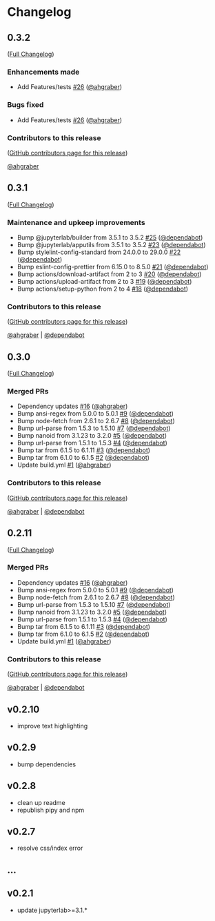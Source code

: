 # Changelog

<!-- <START NEW CHANGELOG ENTRY> -->

## 0.3.2

([Full Changelog](https://github.com/ninerealmlabs/jupyterlab-theme-material-night-eighties/compare/v0.3.1...6abafde8bdad82a2a8655f785a2e25d38458a47b))

### Enhancements made

- Add Features/tests [#26](https://github.com/ninerealmlabs/jupyterlab-theme-material-night-eighties/pull/26) ([@ahgraber](https://github.com/ahgraber))

### Bugs fixed

- Add Features/tests [#26](https://github.com/ninerealmlabs/jupyterlab-theme-material-night-eighties/pull/26) ([@ahgraber](https://github.com/ahgraber))

### Contributors to this release

([GitHub contributors page for this release](https://github.com/ninerealmlabs/jupyterlab-theme-material-night-eighties/graphs/contributors?from=2022-12-28&to=2022-12-30&type=c))

[@ahgraber](https://github.com/search?q=repo%3Aninerealmlabs%2Fjupyterlab-theme-material-night-eighties+involves%3Aahgraber+updated%3A2022-12-28..2022-12-30&type=Issues)

<!-- <END NEW CHANGELOG ENTRY> -->

## 0.3.1

([Full Changelog](https://github.com/ninerealmlabs/jupyterlab-theme-material-night-eighties/compare/v0.3.0...aea710ed3c58f06405ed21627d7658efd62766d0))

### Maintenance and upkeep improvements

- Bump @jupyterlab/builder from 3.5.1 to 3.5.2 [#25](https://github.com/ninerealmlabs/jupyterlab-theme-material-night-eighties/pull/25) ([@dependabot](https://github.com/dependabot))
- Bump @jupyterlab/apputils from 3.5.1 to 3.5.2 [#23](https://github.com/ninerealmlabs/jupyterlab-theme-material-night-eighties/pull/23) ([@dependabot](https://github.com/dependabot))
- Bump stylelint-config-standard from 24.0.0 to 29.0.0 [#22](https://github.com/ninerealmlabs/jupyterlab-theme-material-night-eighties/pull/22) ([@dependabot](https://github.com/dependabot))
- Bump eslint-config-prettier from 6.15.0 to 8.5.0 [#21](https://github.com/ninerealmlabs/jupyterlab-theme-material-night-eighties/pull/21) ([@dependabot](https://github.com/dependabot))
- Bump actions/download-artifact from 2 to 3 [#20](https://github.com/ninerealmlabs/jupyterlab-theme-material-night-eighties/pull/20) ([@dependabot](https://github.com/dependabot))
- Bump actions/upload-artifact from 2 to 3 [#19](https://github.com/ninerealmlabs/jupyterlab-theme-material-night-eighties/pull/19) ([@dependabot](https://github.com/dependabot))
- Bump actions/setup-python from 2 to 4 [#18](https://github.com/ninerealmlabs/jupyterlab-theme-material-night-eighties/pull/18) ([@dependabot](https://github.com/dependabot))

### Contributors to this release

([GitHub contributors page for this release](https://github.com/ninerealmlabs/jupyterlab-theme-material-night-eighties/graphs/contributors?from=2022-12-15&to=2022-12-28&type=c))

[@ahgraber](https://github.com/search?q=repo%3Aninerealmlabs%2Fjupyterlab-theme-material-night-eighties+involves%3Aahgraber+updated%3A2022-12-15..2022-12-28&type=Issues) | [@dependabot](https://github.com/search?q=repo%3Aninerealmlabs%2Fjupyterlab-theme-material-night-eighties+involves%3Adependabot+updated%3A2022-12-15..2022-12-28&type=Issues)

## 0.3.0

([Full Changelog](https://github.com/ninerealmlabs/jupyterlab-theme-material-night-eighties/compare/d0979617daf4fa54da8ab66f75c68b46664c74b3...f508e45be12eabaae8ab2b07168bce4ea4c8fff4))

### Merged PRs

- Dependency updates [#16](https://github.com/ninerealmlabs/jupyterlab-theme-material-night-eighties/pull/16) ([@ahgraber](https://github.com/ahgraber))
- Bump ansi-regex from 5.0.0 to 5.0.1 [#9](https://github.com/ninerealmlabs/jupyterlab-theme-material-night-eighties/pull/9) ([@dependabot](https://github.com/dependabot))
- Bump node-fetch from 2.6.1 to 2.6.7 [#8](https://github.com/ninerealmlabs/jupyterlab-theme-material-night-eighties/pull/8) ([@dependabot](https://github.com/dependabot))
- Bump url-parse from 1.5.3 to 1.5.10 [#7](https://github.com/ninerealmlabs/jupyterlab-theme-material-night-eighties/pull/7) ([@dependabot](https://github.com/dependabot))
- Bump nanoid from 3.1.23 to 3.2.0 [#5](https://github.com/ninerealmlabs/jupyterlab-theme-material-night-eighties/pull/5) ([@dependabot](https://github.com/dependabot))
- Bump url-parse from 1.5.1 to 1.5.3 [#4](https://github.com/ninerealmlabs/jupyterlab-theme-material-night-eighties/pull/4) ([@dependabot](https://github.com/dependabot))
- Bump tar from 6.1.5 to 6.1.11 [#3](https://github.com/ninerealmlabs/jupyterlab-theme-material-night-eighties/pull/3) ([@dependabot](https://github.com/dependabot))
- Bump tar from 6.1.0 to 6.1.5 [#2](https://github.com/ninerealmlabs/jupyterlab-theme-material-night-eighties/pull/2) ([@dependabot](https://github.com/dependabot))
- Update build.yml [#1](https://github.com/ninerealmlabs/jupyterlab-theme-material-night-eighties/pull/1) ([@ahgraber](https://github.com/ahgraber))

### Contributors to this release

([GitHub contributors page for this release](https://github.com/ninerealmlabs/jupyterlab-theme-material-night-eighties/graphs/contributors?from=2021-06-17&to=2022-12-15&type=c))

[@ahgraber](https://github.com/search?q=repo%3Aninerealmlabs%2Fjupyterlab-theme-material-night-eighties+involves%3Aahgraber+updated%3A2021-06-17..2022-12-15&type=Issues) | [@dependabot](https://github.com/search?q=repo%3Aninerealmlabs%2Fjupyterlab-theme-material-night-eighties+involves%3Adependabot+updated%3A2021-06-17..2022-12-15&type=Issues)

## 0.2.11

([Full Changelog](https://github.com/ninerealmlabs/jupyterlab-theme-material-night-eighties/compare/d0979617daf4fa54da8ab66f75c68b46664c74b3...f508e45be12eabaae8ab2b07168bce4ea4c8fff4))

### Merged PRs

- Dependency updates [#16](https://github.com/ninerealmlabs/jupyterlab-theme-material-night-eighties/pull/16) ([@ahgraber](https://github.com/ahgraber))
- Bump ansi-regex from 5.0.0 to 5.0.1 [#9](https://github.com/ninerealmlabs/jupyterlab-theme-material-night-eighties/pull/9) ([@dependabot](https://github.com/dependabot))
- Bump node-fetch from 2.6.1 to 2.6.7 [#8](https://github.com/ninerealmlabs/jupyterlab-theme-material-night-eighties/pull/8) ([@dependabot](https://github.com/dependabot))
- Bump url-parse from 1.5.3 to 1.5.10 [#7](https://github.com/ninerealmlabs/jupyterlab-theme-material-night-eighties/pull/7) ([@dependabot](https://github.com/dependabot))
- Bump nanoid from 3.1.23 to 3.2.0 [#5](https://github.com/ninerealmlabs/jupyterlab-theme-material-night-eighties/pull/5) ([@dependabot](https://github.com/dependabot))
- Bump url-parse from 1.5.1 to 1.5.3 [#4](https://github.com/ninerealmlabs/jupyterlab-theme-material-night-eighties/pull/4) ([@dependabot](https://github.com/dependabot))
- Bump tar from 6.1.5 to 6.1.11 [#3](https://github.com/ninerealmlabs/jupyterlab-theme-material-night-eighties/pull/3) ([@dependabot](https://github.com/dependabot))
- Bump tar from 6.1.0 to 6.1.5 [#2](https://github.com/ninerealmlabs/jupyterlab-theme-material-night-eighties/pull/2) ([@dependabot](https://github.com/dependabot))
- Update build.yml [#1](https://github.com/ninerealmlabs/jupyterlab-theme-material-night-eighties/pull/1) ([@ahgraber](https://github.com/ahgraber))

### Contributors to this release

([GitHub contributors page for this release](https://github.com/ninerealmlabs/jupyterlab-theme-material-night-eighties/graphs/contributors?from=2021-06-17&to=2022-12-15&type=c))

[@ahgraber](https://github.com/search?q=repo%3Aninerealmlabs%2Fjupyterlab-theme-material-night-eighties+involves%3Aahgraber+updated%3A2021-06-17..2022-12-15&type=Issues) | [@dependabot](https://github.com/search?q=repo%3Aninerealmlabs%2Fjupyterlab-theme-material-night-eighties+involves%3Adependabot+updated%3A2021-06-17..2022-12-15&type=Issues)

## v0.2.10

- improve text highlighting

## v0.2.9

- bump dependencies

## v0.2.8

- clean up readme
- republish pipy and npm

## v0.2.7

- resolve css/index error

## ...

## v0.2.1

- update jupyterlab>=3.1.\*
